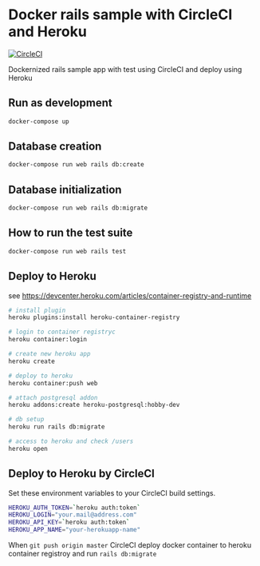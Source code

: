 # Docker rails sample with CircleCI and Heroku
[![CircleCI](https://circleci.com/gh/Kesin11/docker_rails_sample/tree/master.svg?style=svg)](https://circleci.com/gh/Kesin11/docker_rails_sample/tree/master)

Dockernized rails sample app with test using CircleCI and deploy using Heroku

## Run as development

```bash
docker-compose up
```

## Database creation

```bash
docker-compose run web rails db:create
```

## Database initialization

```bash
docker-compose run web rails db:migrate
```

## How to run the test suite

```bash
docker-compose run web rails test
```

## Deploy to Heroku
see https://devcenter.heroku.com/articles/container-registry-and-runtime

```bash
# install plugin
heroku plugins:install heroku-container-registry

# login to container registryc
heroku container:login

# create new heroku app
heroku create

# deploy to heroku
heroku container:push web

# attach postgresql addon
heroku addons:create heroku-postgresql:hobby-dev

# db setup
heroku run rails db:migrate

# access to heroku and check /users
heroku open
```

## Deploy to Heroku by CircleCI
Set these environment variables to your CircleCI build settings.

```bash
HEROKU_AUTH_TOKEN=`heroku auth:token`
HEROKU_LOGIN="your.mail@address.com"
HEROKU_API_KEY=`heroku auth:token`
HEROKU_APP_NAME="your-herokuapp-name"
```

When `git push origin master` CircleCI deploy docker container to heroku container registroy and run `rails db:migrate`
